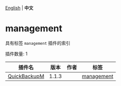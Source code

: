 [English](readme.md) | **中文**

# management

具有标签 `management` 插件的索引

插件数量: 1

| 插件名 | 版本 | 作者 | 标签 |
| --- | --- | --- | --- |
| [QuickBackupM](/plugins/quick_backup_multi/readme-zh_cn.md) | 1.1.3 |  | [management](/labels/management/readme-zh_cn.md) |
